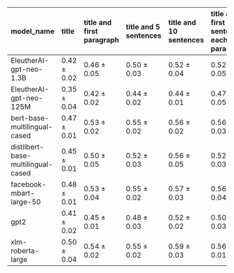 | model_name                         | title           | title and first paragraph   | title and 5 sentences   | title and 10 sentences   | title and first sentence each paragraph   | raw text            |
|:-----------------------------------|:----------------|:----------------------------|:------------------------|:-------------------------|:------------------------------------------|:--------------------|
| EleutherAI-gpt-neo-1.3B            | 0.42 $\pm$ 0.02 | 0.46 $\pm$ 0.05             | 0.50 $\pm$ 0.03         | 0.52 $\pm$ 0.04          | 0.52 $\pm$ 0.05                           | 0.56 $\pm$ 0.03     |
| EleutherAI-gpt-neo-125M            | 0.35 $\pm$ 0.04 | 0.42 $\pm$ 0.02             | 0.44 $\pm$ 0.02         | 0.44 $\pm$ 0.01          | 0.47 $\pm$ 0.05                           | 0.48 $\pm$ 0.02     |
| bert-base-multilingual-cased       | 0.47 $\pm$ 0.01 | 0.53 $\pm$ 0.02             | 0.55 $\pm$ 0.02         | 0.56 $\pm$ 0.02          | 0.56 $\pm$ 0.03                           | 0.56 $\pm$ 0.03     |
| distilbert-base-multilingual-cased | 0.45 $\pm$ 0.01 | 0.50 $\pm$ 0.05             | 0.52 $\pm$ 0.03         | 0.56 $\pm$ 0.05          | 0.52 $\pm$ 0.03                           | 0.54 $\pm$ 0.02     |
| facebook-mbart-large-50            | 0.48 $\pm$ 0.01 | 0.53 $\pm$ 0.04             | 0.55 $\pm$ 0.02         | 0.57 $\pm$ 0.03          | 0.56 $\pm$ 0.04                           | **0.60 $\pm$ 0.04** |
| gpt2                               | 0.41 $\pm$ 0.02 | 0.45 $\pm$ 0.01             | 0.48 $\pm$ 0.03         | 0.52 $\pm$ 0.02          | 0.50 $\pm$ 0.03                           | 0.53 $\pm$ 0.01     |
| xlm-roberta-large                  | 0.50 $\pm$ 0.04 | 0.54 $\pm$ 0.02             | 0.55 $\pm$ 0.02         | 0.59 $\pm$ 0.03          | 0.56 $\pm$ 0.01                           | 0.58 $\pm$ 0.03     |